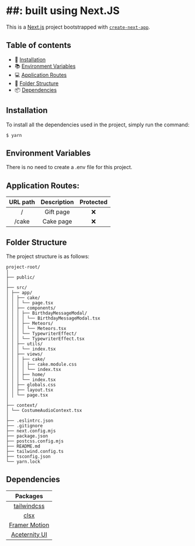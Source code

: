 # ##: built using Next.JS

This is a [Next.js](https://nextjs.org/) project bootstrapped with [`create-next-app`](https://github.com/vercel/next.js/tree/canary/packages/create-next-app).

## Table of contents

- 📖 [Installation](#installation)
- 📚 [Environment Variables](#environment-variables)
- 💻 [Application Routes](#application-routes)
- 📂 [Folder Structure](#folder-structure)
- 📦 [Dependencies](#dependencies)

## Installation

To install all the dependencies used in the project, simply run the command:

```
$ yarn
```

## Environment Variables

There is no need to create a .env file for this project.

## Application Routes:

| URL path | Description | Protected |
| :------: | :---------: | :-------: |
|    /     |  Gift page  |    ❌     |
|  /cake   |  Cake page  |    ❌     |

## Folder Structure

The project structure is as follows:

```
project-root/
│
├── public/
│
├── src/
│ ├── app/
│ │ ├── cake/
│ │ │ └── page.tsx
│ │ ├── components/
│ │ │ ├── BirthdayMessageModal/
│ │ │ │ └── BirthdayMessageModal.tsx
│ │ │ ├── Meteors/
│ │ │ │ └── Meteors.tsx
│ │ │ └── TypewriterEffect/
│ │ │ └── TypewriterEffect.tsx
│ │ ├── utils/
│ │ │ └── index.tsx
│ │ ├── views/
│ │ │ ├── cake/
│ │ │ │ ├── cake.module.css
│ │ │ │ └── index.tsx
│ │ │ ├── home/
│ │ │ └── index.tsx
│ │ ├── globals.css
│ │ ├── layout.tsx
│ │ └── page.tsx
│
├── context/
│ └── CostumeAudioContext.tsx
│
├── .eslintrc.json
├── .gitignore
├── next.config.mjs
├── package.json
├── postcss.config.mjs
├── README.md
├── tailwind.config.ts
├── tsconfig.json
└── yarn.lock
```

## Dependencies

|                           Packages                           |
| :----------------------------------------------------------: |
|           [tailwindcss](https://tailwindcss.com/)            |
|          [clsx](https://www.npmjs.com/package/clsx)          |
| [Framer Motion](https://www.npmjs.com/package/framer-motion) |
|         [Aceternity UI](https://ui.aceternity.com/)          |
